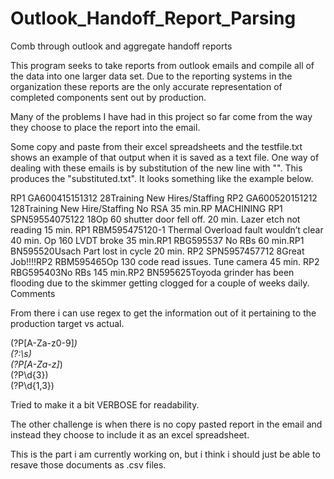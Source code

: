 # Outlook_Handoff_Report_Parsing
 Comb through outlook and aggregate handoff reports
 
 This program seeks to take reports from outlook emails
 and compile all of the data into one larger data set.
 Due to the reporting systems in the organization these reports 
 are the only accurate representation of completed components 
 sent out by production.
 
 Many of the problems I have had in this project so far come 
 from the way they choose to place the report into the email.
 
Some copy and paste from their excel spreadsheets and the 
testfile.txt shows an example of that output when it is saved
as a text file. One way of dealing with these emails is by 
substitution of the new line with "". This produces the 
"substituted.txt". It looks something like the example below.

RP1 GA600415151312    28Training New Hires/Staffing    RP2 GA600520151212
128Training New Hire/Staffing No RSA 35 min.RP MACHINING
RP1 SPN59554075122   18Op 60 shutter door fell off. 20 min. 
Lazer etch not reading 15 min. RP1 RBM595475120-1 Thermal Overload 
fault wouldn’t clear 40 min. Op 160 LVDT broke 35 min.RP1 RBG595537
No RBs 60 min.RP1 BN595520Usach Part lost in cycle 20 min. 
RP2 SPN5957457712     8Great Job!!!!RP2 RBM595465Op 130 code read 
issues. Tune camera 45 min. RP2 RBG595403No RBs 145 min.RP2 
BN595625Toyoda grinder has been flooding due to the skimmer 
getting clogged for a couple of weeks daily.              
Comments 

From there i can use regex to get the information out of it 
pertaining to the production target vs actual. 

(?P<Line>[A-Za-z0-9]*)  
(?:\s)  
(?P<Stage>[A-Za-z]*)  
(?P<Target>\d{3})  
(?P<Actual>\d{1,3})  

Tried to make it a bit VERBOSE for readability. 

The other challenge is when there is no copy pasted report in the 
email and instead they choose to include it as an excel spreadsheet.

This is the part i am currently working on, but i think i should just
be able to resave those documents as .csv files. 
